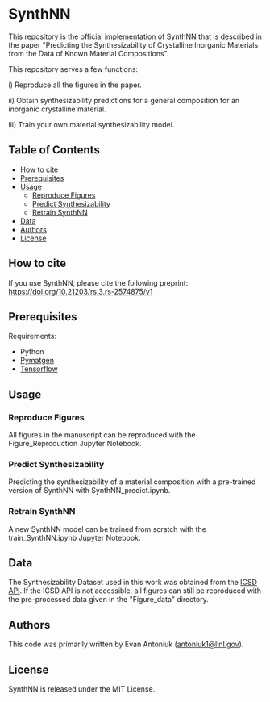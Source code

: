 # SynthNN
This repository is the official implementation of SynthNN that is described in the paper "Predicting the Synthesizability of Crystalline Inorganic Materials from the Data of Known Material Compositions".

This repository serves a few functions:

  i) Reproduce all the figures in the paper.
  
  ii) Obtain synthesizability predictions for a general composition for an inorganic crystalline material.
  
  iii) Train your own material synthesizability model.
 
 
## Table of Contents
- [How to cite](#how-to-cite)
- [Prerequisites](#prerequisites)
- [Usage](#usage)
  - [Reproduce Figures](#reproduce-figures)
  - [Predict Synthesizability](#predict-synthesizability)
  - [Retrain SynthNN](#retrain-synthnn)
- [Data](#data)
- [Authors](#authors)
- [License](#license)

## How to cite
If you use SynthNN, please cite the following preprint:
https://doi.org/10.21203/rs.3.rs-2574875/v1

## Prerequisites
Requirements:
- Python
- [Pymatgen](https://pymatgen.org/installation.html)
- [Tensorflow](https://www.tensorflow.org/install)

## Usage
### Reproduce Figures
All figures in the manuscript can be reproduced with the Figure_Reproduction Jupyter Notebook. 

### Predict Synthesizability
Predicting the synthesizability of a material composition with a pre-trained version of SynthNN with SynthNN_predict.ipynb.

### Retrain SynthNN
A new SynthNN model can be trained from scratch with the train_SynthNN.ipynb Jupyter Notebook.

## Data
The Synthesizability Dataset used in this work was obtained from the [ICSD API](https://icsd.products.fiz-karlsruhe.de/en/products/icsd-products#icsd+api+service). If the ICSD API is not accessible, all figures can still be reproduced with the pre-processed data given in the "Figure_data" directory.

## Authors
This code was primarily written by Evan Antoniuk (antoniuk1@llnl.gov).

## License
SynthNN is released under the MIT License.
